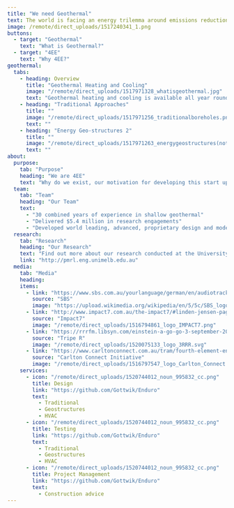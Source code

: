 ```yaml
---
title: "We need Geothermal"
text: The world is facing an energy trilemma around emissions reduction, low cost energy, and supply security. The solution is clean and cheap renewable energy. The three elements of large scale renewables are solar, wind and hydro. But what happens when the sun doesn’t shine, the wind doesn’t blow, or we run out of water?
image: /remote/direct_uploads/1517240341_1.png
buttons:
  - target: "Geothermal"
    text: "What is Geothermal?"
  - target: "4EE"
    text: "Why 4EE?"
geothermal:
  tabs:
    - heading: Overview
      title: "Geothermal Heating and Cooling"
      image: "/remote/direct_uploads/1517971328_whatisgeothermal.jpg"
      text: "Geothermal heating and cooling is available all year round. The technology uses a series of pipes buried underground and a heat pump to exchange thermal energy between buildings and the ground. As a more efficient form of heating and cooling compared to conventional systems, we can help to reduce electricity usage, lower emissions and most importantly, lower energy bills for buildings."
    - heading: "Traditional Approaches"
      title: ""
      image: "/remote/direct_uploads/1517971256_traditionalboreholes.png"
      text: ""
    - heading: "Energy Geo-structures 2"
      title: ""
      image: "/remote/direct_uploads/1517971263_energygeostructures(notunderproject)"
      text: ""
about:
  purpose:
    tab: "Purpose"
    heading: "We are 4EE"
    text: "Why do we exist, our motivation for developing this start up and our value proposition to our customers Unique technologies and services to our customers"
  team:
    tab: "Team"
    heading: "Our Team"
    text:
      - "30 combined years of experience in shallow geothermal"
      - "Delivered $5.4 million in research engagements"
      - "Developed world leading, advanced, proprietary design and modelling software allowing any underground structure to be turned into a source of heat"
  research:
    tab: "Research"
    heading: "Our Research"
    text: "Find out more about our research conducted at the University of Melbourne."
    link: "http://pmrl.eng.unimelb.edu.au"
  media:
    tab: "Media"
    heading:
    items:
      - link: "https://www.sbs.com.au/yourlanguage/german/en/audiotrack/switch-what-fourth-element-energy"
        source: "SBS"
        image: "https://upload.wikimedia.org/wikipedia/en/5/5c/SBS_logo.svg"
      - link: "http://www.impact7.com.au/the-impact7/#linden-jensen-page-project"
        source: "Impact7"
        image: "/remote/direct_uploads/1516794861_logo_IMPACT7.png"
      - link: "https://rrrfm.libsyn.com/einstein-a-go-go-3-september-2017"
        source: "Tripe R"
        image: "/remote/direct_uploads/1520075133_logo_3RRR.svg"
      - link: "https://www.carltonconnect.com.au/tram/fourth-element-energy/"
        source: "Carlton Connect Initiative"
        image: "/remote/direct_uploads/1516797547_logo_Carlton_Connect.png"
    services:
      - icon: "/remote/direct_uploads/1520744012_noun_995832_cc.png"
        title: Design
        link: "https://github.com/Gottwik/Enduro"
        text:
          - Traditional
          - Geostructures
          - HVAC
      - icon: "/remote/direct_uploads/1520744012_noun_995832_cc.png"
        title: Testing
        link: "https://github.com/Gottwik/Enduro"
        text:
          - Traditional
          - Geostructures
          - HVAC
      - icon: "/remote/direct_uploads/1520744012_noun_995832_cc.png"
        title: Project Management
        link: "https://github.com/Gottwik/Enduro"
        text:
          - Construction advice
---
```

